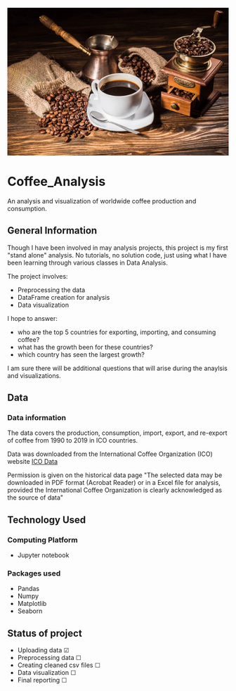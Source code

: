 <p align="center">
<img src="images\depositphotos_199494296-stock-photo-high-angle-view-coffee-cup.jpg">

# Coffee_Analysis
An analysis and visualization of worldwide coffee production and consumption.
## General Information
Though I have been involved in may analysis projects, this project is my first "stand alone" analysis. No tutorials, no solution code, just using what I have been learning through various classes in Data Analysis.

The project involves:

- Preprocessing the data
- DataFrame creation for analysis
- Data visualization

I hope to answer:
- who are the top 5 countries for exporting, importing, and consuming coffee?
- what has the growth been for these countries?
- which country has seen the largest growth?

I am sure there will be additional questions that will arise during the anaylsis and visualizations.

## Data
### Data information

The data covers the production, consumption, import, export, and re-export of coffee from 1990 to 2019 in ICO countries.

Data was downloaded from the International Coffee Organization (ICO) website
[ICO Data](https://www.ico.org/new_historical.asp)

Permission is given on the historical data page "The selected data may be downloaded in PDF format (Acrobat Reader) or in a Excel file for analysis, provided the International Coffee Organization is clearly acknowledged as the source of data"

## Technology Used

### Computing Platform
- Jupyter notebook

### Packages used
- Pandas
- Numpy
- Matplotlib
- Seaborn

## Status of project
- Uploading data &#9745;
- Preprocessing data &#9744;
- Creating cleaned csv files &#9744;
- Data visualization &#9744;
- Final reporting &#9744;




